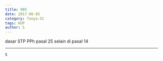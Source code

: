 ```yaml
---
title: 905
date: 2017-06-05
category: Tanya-SC
tags: KUP
author: S
---
```


dasar STP PPh pasal 25 selain di pasal 14

---



`S`
